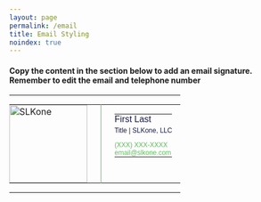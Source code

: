 ```yaml
---
layout: page
permalink: /email
title: Email Styling
noindex: true
---
```

   <h4>Copy the content in the section below to add an email signature. Remember to edit the email and telephone number</h4>



<table id="email" width="340" cellspacing="0" cellpadding="0" border="0">
   <tr style="border:0;padding:0;">
      <td style="border:0;padding:0;">
         <table cellspacing="0" cellpadding="0" border="0">
            <tr style="border:0;padding:0;">
               <td valign="top" width="140" style="padding:0 24px 0 0; vertical-align: middle; border:0;">
               	<a href="http://slk.one" target="_blank"><img alt="SLKone" width="140" style="width:140px; vertical-align: middle;" src="https://slkone.com/images/slkone-logo-small.jpg" /></a>
               </td>
               <td style="font-size:1em;padding:0 15px 0 24px;vertical-align: top; border:0; border-left: 1px solid #5DBC5B;" valign="top">
                  <table cellspacing="0" cellpadding="0" border="0" style="line-height: 1.1;">
                     <tr style="border:0;padding:0;">
                        <td style="border:0;padding:0;">
                           <div style="font: 1em arial, helvetica, sans-serif;color:#161A41;">First Last</div>
                        </td>
                     </tr>
                     <tr style="border:0;padding:0;">
                        <td style="padding: 4px 0 12px;border:0;">
                           <div style="font: 0.75em arial, helvetica, sans-serif;color:#161A41;">
                           Title  |  SLKone, LLC   </div>
                        </td>
                     </tr>
                     <tr style="padding: 0;border:0;">
                        <td style="color: #5DBC5B;border:0;padding:0;font: 0.75em arial, helvetica, sans-serif;text-decoration: none;">(XXX) XXX-XXXX</td>
                     </tr>
                     <tr style="padding: 0;border:0;">
                        <td style="color: #5DBC5B;border:0;padding:0;font: 0.75em arial, helvetica, sans-serif;text-decoration: none;">email@slkone.com</td>
                     </tr>
                  </table>
               </td>
            </tr>
         </table>
      </td>
   </tr>
</table>